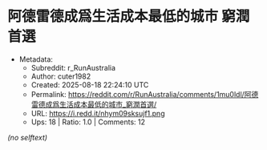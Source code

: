 # 阿德雷德成爲生活成本最低的城市 窮潤首選

- Metadata:
  - Subreddit: r_RunAustralia
  - Author: cuter1982
  - Created: 2025-08-18 22:24:10 UTC
  - Permalink: https://reddit.com/r/RunAustralia/comments/1mu0ldl/阿德雷德成爲生活成本最低的城市_窮潤首選/
  - URL: https://i.redd.it/nhym09sksujf1.png
  - Ups: 18 | Ratio: 1.0 | Comments: 12

_(no selftext)_
